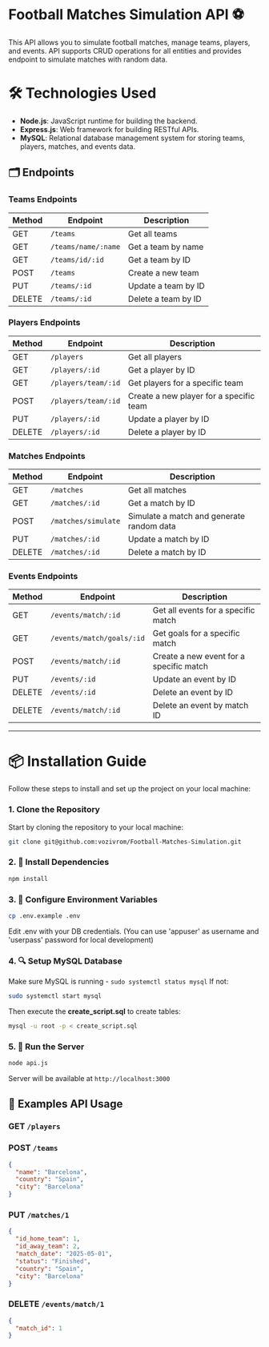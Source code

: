 # Football Matches Simulation API ⚽

This API allows you to simulate football matches, manage teams, players, and events.
API supports CRUD operations for all entities and provides endpoint to simulate matches with random data.

# 🛠️ Technologies Used

- **Node.js**: JavaScript runtime for building the backend.
- **Express.js**: Web framework for building RESTful APIs.
- **MySQL**: Relational database management system for storing teams, players, matches, and events data.

## 🗂️ Endpoints

### Teams Endpoints

| Method | Endpoint                  | Description                                    |
|--------|---------------------------|------------------------------------------------|
| GET    | `/teams`                  | Get all teams                                  |
| GET    | `/teams/name/:name`       | Get a team by name                             |
| GET    | `/teams/id/:id`           | Get a team by ID                               |
| POST   | `/teams`                  | Create a new team                              |
| PUT    | `/teams/:id`              | Update a team by ID                            |
| DELETE | `/teams/:id`              | Delete a team by ID                            |

### Players Endpoints

| Method | Endpoint            | Description                                      |
|--------|---------------------|--------------------------------------------------|
| GET    | `/players`          | Get all players                                  |
| GET    | `/players/:id`      | Get a player by ID                               |
| GET    | `/players/team/:id` | Get players for a specific team                  |
| POST   | `/players/team/:id` | Create a new player for a specific team          |
| PUT    | `/players/:id`      | Update a player by ID                            |
| DELETE | `/players/:id`      | Delete a player by ID                            |

### Matches Endpoints

| Method | Endpoint            | Description                               |
|--------|---------------------|-------------------------------------------|
| GET    | `/matches`          | Get all matches                           |
| GET    | `/matches/:id`      | Get a match by ID                         |
| POST   | `/matches/simulate` | Simulate a match and generate random data |
| PUT    | `/matches/:id`      | Update a match by ID                      |
| DELETE | `/matches/:id`      | Delete a match by ID                      |

### Events Endpoints

| Method | Endpoint                  | Description                             |
|--------|---------------------------|-----------------------------------------|
| GET    | `/events/match/:id`       | Get all events for a specific match     |
| GET    | `/events/match/goals/:id` | Get goals for a specific match          |
| POST   | `/events/match/:id`       | Create a new event for a specific match |
| PUT    | `/events/:id`             | Update an event by ID                   |
| DELETE | `/events/:id`             | Delete an event by ID                   |
| DELETE | `/events/match/:id`       | Delete an event by match ID             |

---

# 📦 Installation Guide

Follow these steps to install and set up the project on your local machine:

### 1. Clone the Repository

Start by cloning the repository to your local machine:

```bash
git clone git@github.com:vozivrom/Football-Matches-Simulation.git
```
### 2. 📂 Install Dependencies
```bash
npm install
```
### 3. 📂 Configure Environment Variables
```bash
cp .env.example .env
```
Edit .env with your DB credentials. (You can use 'appuser' as username and 'userpass' password for local development)

### 4. 🔍 Setup MySQL Database
Make sure MySQL is running - ```sudo systemctl status mysql```
If not:
```bash
sudo systemctl start mysql
```    
Then execute the **create_script.sql** to create tables:
```bash
mysql -u root -p < create_script.sql
```

### 5. 🚀 Run the Server
```bash
node api.js
```
Server will be available at `http://localhost:3000`

## 🚀 Examples API Usage
### GET `/players`

### POST `/teams`
```json
{
  "name": "Barcelona",
  "country": "Spain",
  "city": "Barcelona"
}
```

### PUT `/matches/1`
```json
{
  "id_home_team": 1,
  "id_away_team": 2,
  "match_date": "2025-05-01",
  "status": "Finished",
  "country": "Spain",
  "city": "Barcelona"
}
```

### DELETE `/events/match/1`
```json
{
  "match_id": 1
}
```

